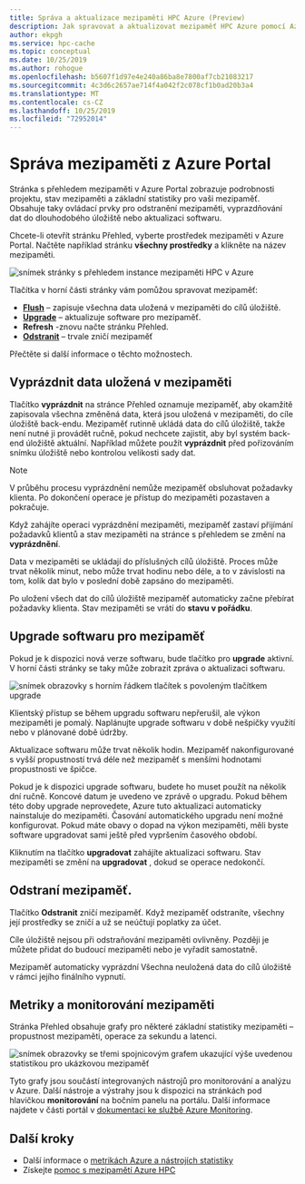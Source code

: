 ```yaml
---
title: Správa a aktualizace mezipaměti HPC Azure (Preview)
description: Jak spravovat a aktualizovat mezipaměť HPC Azure pomocí Azure Portal
author: ekpgh
ms.service: hpc-cache
ms.topic: conceptual
ms.date: 10/25/2019
ms.author: rohogue
ms.openlocfilehash: b5607f1d97e4e240a86ba8e7800af7cb21083217
ms.sourcegitcommit: 4c3d6c2657ae714f4a042f2c078cf1b0ad20b3a4
ms.translationtype: MT
ms.contentlocale: cs-CZ
ms.lasthandoff: 10/25/2019
ms.locfileid: "72952014"
---
```

# <a name="manage-your-cache-from-the-azure-portal"></a>Správa mezipaměti z Azure Portal

Stránka s přehledem mezipaměti v Azure Portal zobrazuje podrobnosti projektu, stav mezipaměti a základní statistiky pro vaši mezipaměť. Obsahuje taky ovládací prvky pro odstranění mezipaměti, vyprazdňování dat do dlouhodobého úložiště nebo aktualizaci softwaru.

Chcete-li otevřít stránku Přehled, vyberte prostředek mezipaměti v Azure Portal. Načtěte například stránku **všechny prostředky** a klikněte na název mezipaměti.

![snímek stránky s přehledem instance mezipaměti HPC v Azure](media/hpc-cache-overview.png) <!-- placeholder is identical to hpc-cache-new-overview.png; replace with better image (showing graphs, full sidebar) when available -->

Tlačítka v horní části stránky vám pomůžou spravovat mezipaměť:

* [**Flush**](#flush-cached-data) – zapisuje všechna data uložená v mezipaměti do cílů úložiště.
* [**Upgrade**](#upgrade-cache-software) – aktualizuje software pro mezipaměť.
* **Refresh** -znovu načte stránku Přehled.
* [**Odstranit**](#delete-the-cache) – trvale zničí mezipaměť

Přečtěte si další informace o těchto možnostech.

## <a name="flush-cached-data"></a>Vyprázdnit data uložená v mezipaměti

Tlačítko **vyprázdnit** na stránce Přehled oznamuje mezipaměť, aby okamžitě zapisovala všechna změněná data, která jsou uložená v mezipaměti, do cíle úložiště back-endu. Mezipaměť rutinně ukládá data do cílů úložiště, takže není nutné ji provádět ručně, pokud nechcete zajistit, aby byl systém back-end úložiště aktuální. Například můžete použít **vyprázdnit** před pořizováním snímku úložiště nebo kontrolou velikosti sady dat.

> [!NOTE]
> V průběhu procesu vyprázdnění nemůže mezipaměť obsluhovat požadavky klienta. Po dokončení operace je přístup do mezipaměti pozastaven a pokračuje.

Když zahájíte operaci vyprázdnění mezipaměti, mezipaměť zastaví přijímání požadavků klientů a stav mezipaměti na stránce s přehledem se změní na **vyprázdnění**.

Data v mezipaměti se ukládají do příslušných cílů úložiště. Proces může trvat několik minut, nebo může trvat hodinu nebo déle, a to v závislosti na tom, kolik dat bylo v poslední době zapsáno do mezipaměti.

Po uložení všech dat do cílů úložiště mezipaměť automaticky začne přebírat požadavky klienta. Stav mezipaměti se vrátí do **stavu v pořádku**.

## <a name="upgrade-cache-software"></a>Upgrade softwaru pro mezipaměť

Pokud je k dispozici nová verze softwaru, bude tlačítko pro **upgrade** aktivní. V horní části stránky se taky může zobrazit zpráva o aktualizaci softwaru.

![snímek obrazovky s horním řádkem tlačítek s povoleným tlačítkem upgrade](media/hpc-cache-upgrade-button.png)

Klientský přístup se během upgradu softwaru nepřerušil, ale výkon mezipaměti je pomalý. Naplánujte upgrade softwaru v době nešpičky využití nebo v plánované době údržby.

Aktualizace softwaru může trvat několik hodin. Mezipaměť nakonfigurované s vyšší propustností trvá déle než mezipaměť s menšími hodnotami propustnosti ve špičce.

Pokud je k dispozici upgrade softwaru, budete ho muset použít na několik dní ručně. Koncové datum je uvedeno ve zprávě o upgradu. Pokud během této doby upgrade neprovedete, Azure tuto aktualizaci automaticky nainstaluje do mezipaměti. Časování automatického upgradu není možné konfigurovat. Pokud máte obavy o dopad na výkon mezipaměti, měli byste software upgradovat sami ještě před vypršením časového období.

Kliknutím na tlačítko **upgradovat** zahájíte aktualizaci softwaru. Stav mezipaměti se změní na **upgradovat** , dokud se operace nedokončí.

## <a name="delete-the-cache"></a>Odstraní mezipaměť.

Tlačítko **Odstranit** zničí mezipaměť. Když mezipaměť odstraníte, všechny její prostředky se zničí a už se neúčtují poplatky za účet.

Cíle úložiště nejsou při odstraňování mezipaměti ovlivněny. Později je můžete přidat do budoucí mezipaměti nebo je vyřadit samostatně.

Mezipaměť automaticky vyprázdní Všechna neuložená data do cílů úložiště v rámci jejího finálního vypnutí.

## <a name="cache-metrics-and-monitoring"></a>Metriky a monitorování mezipaměti

Stránka Přehled obsahuje grafy pro některé základní statistiky mezipaměti – propustnost mezipaměti, operace za sekundu a latenci.

![snímek obrazovky se třemi spojnicovým grafem ukazující výše uvedenou statistikou pro ukázkovou mezipaměť](media/hpc-cache-overview-stats.png)

Tyto grafy jsou součástí integrovaných nástrojů pro monitorování a analýzu v Azure. Další nástroje a výstrahy jsou k dispozici na stránkách pod hlavičkou **monitorování** na bočním panelu na portálu. Další informace najdete v části portál v [dokumentaci ke službě Azure Monitoring](../azure-monitor/insights/monitor-azure-resource.md#monitoring-in-the-azure-portal).

## <a name="next-steps"></a>Další kroky

<!-- * Learn more about metrics and statistics for hpc cache -->
* Další informace o [metrikách Azure a nástrojích statistiky](../azure-monitor/index.yml)
* Získejte [pomoc s mezipamětí Azure HPC](hpc-cache-support-ticket.md)
